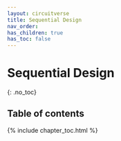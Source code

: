 ```yaml
---
layout: circuitverse
title: Sequential Design
nav_order:
has_children: true
has_toc: false
---
```


# Sequential Design
{: .no_toc}

## Table of contents

{% include chapter_toc.html %}


